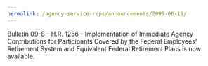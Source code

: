 ```yaml
---
permalink: /agency-service-reps/announcements/2009-06-18/
---
```


Bulletin 09-8 - H.R. 1256 - Implementation of Immediate Agency Contributions for Participants Covered by the Federal Employees' Retirement System and Equivalent Federal Retirement Plans is now available.
